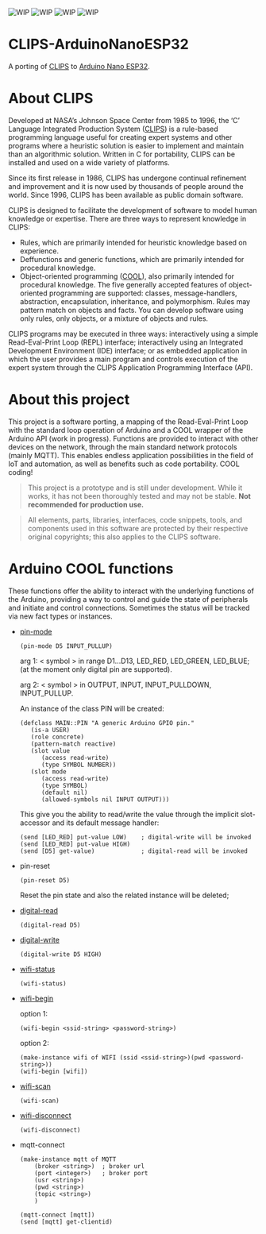 ![WIP](https://img.shields.io/badge/ESP_IDF-V5.3.2-blue)
![WIP](https://img.shields.io/badge/target-ESP32_S3-blue)
![WIP](https://img.shields.io/badge/CLIPS-V6.4.1-blue)
![WIP](https://img.shields.io/badge/status-WIP-orange)

# CLIPS-ArduinoNanoESP32
A porting of [CLIPS](https://sourceforge.net/projects/clipsrules/) to [Arduino Nano ESP32](https://docs.arduino.cc/hardware/nano-esp32/).

# About CLIPS

Developed at NASA’s Johnson Space Center from 1985 to 1996, the ‘C’ Language Integrated Production System ([CLIPS](https://ntrs.nasa.gov/api/citations/19960022632/downloads/19960022632.pdf)) is a rule-based programming language useful for creating expert systems and other programs where a heuristic solution is easier to implement and maintain than an algorithmic solution. Written in C for portability, CLIPS can be installed and used on a wide variety of platforms.

Since its first release in 1986, CLIPS has undergone
continual refinement and improvement and it is now used by thousands of people around the world.
Since 1996, CLIPS has been available as public domain software.

CLIPS is designed to facilitate the development of software to model human knowledge or
expertise.
There are three ways to represent knowledge in CLIPS:
- Rules, which are primarily intended for heuristic knowledge based on experience.
- Deffunctions and generic functions, which are primarily intended for procedural knowledge.
- Object-oriented programming ([COOL](https://ntrs.nasa.gov/api/citations/19920004651/downloads/19920004651.pdf)), also primarily intended for procedural knowledge. The five
generally accepted features of object-oriented programming are supported: classes,
message-handlers, abstraction, encapsulation, inheritance, and polymorphism. Rules may
pattern match on objects and facts.
You can develop software using only rules, only objects, or a mixture of objects and rules.

CLIPS programs may be executed in three ways: interactively using a simple Read-Eval-Print Loop (REPL) interface; interactively using an Integrated Development Environment (IDE) interface; or as embedded application in which the user provides a main program and controls execution of the expert system through the CLIPS Application Programming Interface (API).

# About this project

This project is a software porting, a mapping of the Read-Eval-Print Loop with the standard loop operation of Arduino and a COOL wrapper of the Arduino API (work in progress). Functions are provided to interact with other devices on the network, through the main standard network protocols (mainly MQTT). This enables endless application possibilities in the field of IoT and automation, as well as benefits such as code portability. COOL coding!

> This project is a prototype and is still under development. While it works, it has not been thoroughly tested and may not be stable. **Not recommended for production use.**

> All elements, parts, libraries, interfaces, code snippets, tools, and components used in this software are protected by their respective original copyrights; this also applies to the CLIPS software.

# Arduino COOL functions

These functions offer the ability to interact with the underlying functions of the Arduino, providing a way to control and guide the state of peripherals and initiate and control connections. Sometimes the status will be tracked via new fact types or instances.

- [pin-mode](https://docs.arduino.cc/language-reference/en/functions/digital-io/pinMode/)

    `(pin-mode D5 INPUT_PULLUP)`

    arg 1: < symbol > in range D1...D13, LED_RED, LED_GREEN, LED_BLUE; (at the moment only digital pin are supported).

    arg 2: < symbol > in OUTPUT, INPUT, INPUT_PULLDOWN, INPUT_PULLUP.

    An instance of the class PIN will be created:
    ```
    (defclass MAIN::PIN "A generic Arduino GPIO pin."
       (is-a USER)
       (role concrete)
       (pattern-match reactive)
       (slot value
          (access read-write)
          (type SYMBOL NUMBER))
       (slot mode
          (access read-write)
          (type SYMBOL)
          (default nil)
          (allowed-symbols nil INPUT OUTPUT)))
    ```

    This give you the ability to read/write the value through the implicit slot-accessor and its default message handler:
    ```
    (send [LED_RED] put-value LOW)    ; digital-write will be invoked
    (send [LED_RED] put-value HIGH)
    (send [D5] get-value)             ; digital-read will be invoked
    ```
    
- pin-reset

    `(pin-reset D5)`

    Reset the pin state and also the related instance will be deleted;

- [digital-read](https://docs.arduino.cc/language-reference/en/functions/digital-io/digitalread/)

    `(digital-read D5)`

- [digital-write](https://docs.arduino.cc/language-reference/en/functions/digital-io/digitalwrite/)

    `(digital-write D5 HIGH)`

- [wifi-status](https://docs.arduino.cc/libraries/wifi/#%60WiFi.status()%60)

    `(wifi-status)`

- [wifi-begin](https://docs.arduino.cc/libraries/wifi/#%60WiFi.begin()%60)

    option 1:

    `(wifi-begin <ssid-string> <password-string>)`

    option 2:

    ```
    (make-instance wifi of WIFI (ssid <ssid-string>)(pwd <password-string>))
    (wifi-begin [wifi])
    ```

- [wifi-scan](https://docs.arduino.cc/libraries/wifi/#%60WiFi.scanNetworks()%60)

    `(wifi-scan)`

- [wifi-disconnect](https://docs.arduino.cc/libraries/wifi/#%60WiFi.disconnect()%60)

    `(wifi-disconnect)`

- mqtt-connect

    ```
    (make-instance mqtt of MQTT 
        (broker <string>)  ; broker url
        (port <integer>)   ; broker port
        (usr <string>)
        (pwd <string>)
        (topic <string>)
        )

    (mqtt-connect [mqtt])
    (send [mqtt] get-clientid)
    ```
